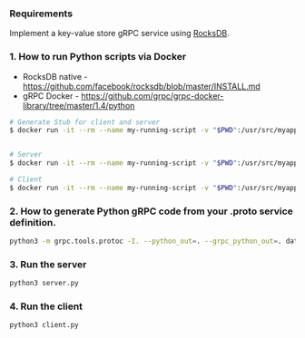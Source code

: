 ### Requirements

Implement a key-value store gRPC service using [RocksDB](https://pypi.python.org/pypi/python-rocksdb).

### 1. How to run Python scripts via Docker

* RocksDB native - https://github.com/facebook/rocksdb/blob/master/INSTALL.md
* gRPC Docker - https://github.com/grpc/grpc-docker-library/tree/master/1.4/python
 
```sh
# Generate Stub for client and server
$ docker run -it --rm --name my-running-script -v "$PWD":/usr/src/myapp -w /usr/src/myapp grpc/python:1.4 python3 -m grpc.tools.protoc -I. --python_out=. --grpc_python_out=. datastore.proto


# Server
$ docker run -it --rm --name my-running-script -v "$PWD":/usr/src/myapp -w /usr/src/myapp grpc/python:1.4 python3 server.py

# Client
$ docker run -it --rm --name my-running-script -v "$PWD":/usr/src/myapp -w /usr/src/myapp grpc/python:1.4 python3 client.py

```

### 2. How to generate Python gRPC code from your .proto service definition.

```sh
python3 -m grpc.tools.protoc -I. --python_out=. --grpc_python_out=. datastore.proto 
```

### 3. Run the server

```sh
python3 server.py
```

### 4. Run the client

```sh
python3 client.py
```
